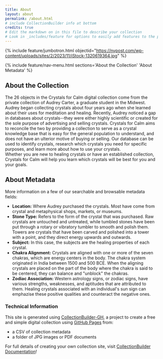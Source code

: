 ```yaml
---
title: About
layout: about
permalink: /about.html
# include CollectionBuilder info at bottom
credits: true
# Edit the markdown on in this file to describe your collection
# Look in _includes/feature for options to easily add features to the page
---
```


{% include feature/jumbotron.html objectid="https://nypost.com/wp-content/uploads/sites/2/2023/11/iStock-1320619364.jpg" %}

{% include feature/nav-menu.html sections='About the Collection' 'About Metadata' %}

## About the Collection

The 26 objects in the Crystals for Calm digital collection come from the private collection of Audrey Carter, a graduate student in the Midwest. Audrey began collecting crystals about four years ago when she learned about their uses for meditation and healing. Recently, Audrey noticed a gap in databases about crystals--they were either highly scientific or created for the sole purpose of advertising and selling crystals. Crystals for Calm aims to reconcile the two by providing a collection to serve as a crystal knowledge base that is easy for the general population to understand, and does not have an ulterior motive of buying or selling. Our database can be used to identify crystals, research which crystals you need for specific purposes, and learn more about how to use your crystals.    
Whether you are new to healing crystals or have an established collection, Crystals for Calm will help you learn which crystals will be best for you and your goals.  

## About Metadata  
More information on a few of our searchable and browsable metadata fields:

* **Location:** Where Audrey purchased the crystals. Most have come from crystal and metaphysical shops, markets, or museums.
* **Stone Type:** Refers to the form of the crystal that was purchased. Raw crystals are untouched and untreated, while tumbled stones have been put through a rotary or vibratory tumbler to smooth and polish them. Towers are crystals that have been carved and polished into a tower with a point, and they direct energy upwards and outwards.
* **Subject:** In this case, the subjects are the healing properties of each crystal.
* **Chakra Alignment:** Crystals are aligned with one or more of the seven chakras, which are energy centers in the body. The chakra system originated in India between 1500 and 500 BCE. When the aligning crystals are placed on the part of the body where the chakra is said to be centered, they can balance and "unblock" the chakras.
* **Zodiac Association:** Western astrology signs, or zodiac signs, have various strengths, weaknesses, and aptitudes that are attributed to them. Healing crystals associated with an individual's sun sign can emphazise these positive qualities and counteract the negative ones.  

### Technical Information

This site is generated using [CollectionBuilder-GH](https://collectionbuilding.github.io/gh/), a project to create a free and simple digital collection using [GitHub Pages](https://pages.github.com/) from: 

- a CSV of collection metadata
- a folder of JPG images or PDF documents

For full details of creating your own collection site, visit [CollectionBuilder Documentation](https://collectionbuilder.github.io/cb-docs/)!
